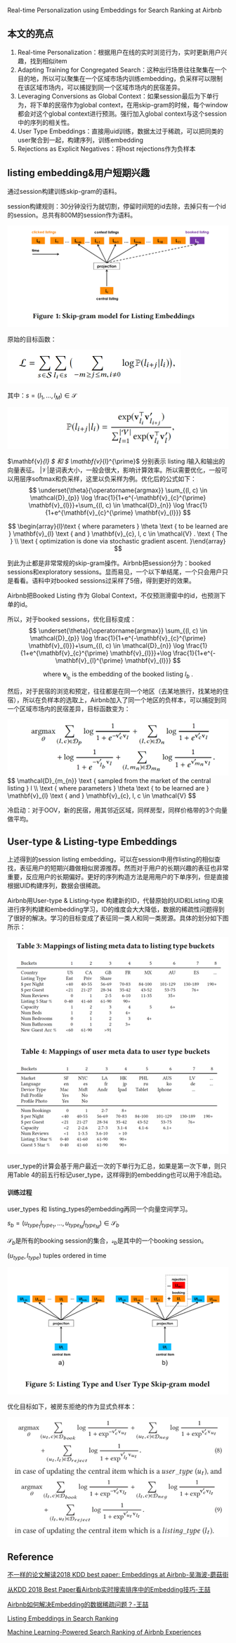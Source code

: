 Real-time Personalization using Embeddings for Search Ranking at Airbnb



## 本文的亮点

1. Real-time Personalization：根据用户在线的实时浏览行为，实时更新用户兴趣，找到相似item
2. Adapting Training for Congregated Search：这种出行场景往往聚集在一个目的地，所以可以聚集在一个区域市场内训练embedding，负采样可以限制在该区域市场内，可以捕捉到同一个区域市场内的民宿差异。
3. Leveraging Conversions as Global Context：如果session最后为下单行为，将下单的民宿作为global context，在用skip-gram的时候，每个window都会对这个global context进行预测。强行加入global context与这个session中的序列的相关性。
4. User Type Embeddings：直接用uid训练，数据太过于稀疏，可以把同类的user聚合到一起，构建序列，训练embedding
5. Rejections as Explicit Negatives：将host rejections作为负样本



## listing embedding&用户短期兴趣

通过session构建训练skip-gram的语料。

session构建规则：30分钟没行为就切割，停留时间短的id去除，去掉只有一个id的session。总共有800M的session作为语料。



![image-20201015143235115](pics/image-20201015143235115.png)

原始的目标函数：

<img src="pics/image-20201015142211711.png" alt="image-20201015142211711" style="zoom:50%;" />

其中：$s=\left(l_{1}, \ldots, l_{M}\right) \in \mathcal{S}$

<img src="pics/image-20201015142439056.png" alt="image-20201015142211711" style="zoom:50%;" />

$\mathbf{v}_{l} $  和 $ \mathbf{v}_{l}^{\prime}$ 分别表示 listing $l$输入和输出的向量表征。
$|\mathcal{V}|$是词表大小，一般会很大，影响计算效率。所以需要优化，一般可以用层序softmax和负采样，这里以负采样为例。优化后的公式如下：
$$
\underset{\theta}{\operatorname{argmax}} \sum_{(l, c) \in \mathcal{D}_{p}} \log \frac{1}{1+e^{-\mathbf{v}_{c}^{\prime} \mathbf{v}_{l}}}+\sum_{(l, c) \in \mathcal{D}_{n}} \log \frac{1}{1+e^{\mathbf{v}_{c}^{\prime} \mathbf{v}_{l}}}
$$

$$
\begin{array}{l}\text { where parameters } \theta \text { to be learned are } \mathbf{v}_{l} \text { and } \mathbf{v}_{c}, l, c \in \mathcal{V} . \text { The } \\ \text { optimization is done via stochastic gradient ascent. }\end{array}
$$

到此为止都是非常常规的skip-gram操作。Airbnb把session分为：booked sessions和exploratory sessions。显而易见，一个以下单结尾，一个只会用户只是看看。语料中对booked sessions过采样了5倍，得到更好的效果。

Airbnb把Booked Listing 作为 Global Context，不仅预测滑窗中的id，也预测下单的id。

所以，对于booked sessions，优化目标变成：
$$
\underset{\theta}{\operatorname{argmax}} \sum_{(l, c) \in \mathcal{D}_{p}} \log \frac{1}{1+e^{-\mathbf{v}_{c}^{\prime} \mathbf{v}_{l}}}+\sum_{(l, c) \in \mathcal{D}_{n}} \log \frac{1}{1+e^{\mathbf{v}_{c}^{\prime} \mathbf{v}_{l}}}+\log \frac{1}{1+e^{-\mathbf{v}_{l}^{\prime} \mathbf{v}_{l}}}
$$

$$
\text { where } \mathbf{v}_{l_{b}} \text { is the embedding of the booked listing } l_{b} \text { . }
$$



然后，对于民宿的浏览和预定，往往都是在同一个地区（去某地旅行，找某地的住宿），所以在负样本的选取上，Airbnb加入了同一个地区的负样本，可以捕捉到同一个区域市场内的民宿差异，目标函数变为：

<img src="pics/image-20201015152635907.png" alt="image-20201015152635907" style="zoom:50%;" />
$$
\mathcal{D}_{m_{n}} \text { sampled from the market of the central listing } l \\
\text { where parameters } \theta \text { to be learned are } \mathbf{v}_{l} \text { and } \mathbf{v}_{c}, l, c \in \mathcal{V}
$$


冷启动：对于OOV，新的民宿，用其邻近区域，同样房型，同样价格带的3个向量做平均。



## User-type & Listing-type Embeddings

上述得到的session listing embedding，可以在session中用作listing的相似查找，表征用户的短期兴趣做相似房源推荐。然而对于用户的长期兴趣的表征也非常重要，反应用户的长期偏好。更好的序列构造方法是用用户的下单序列，但是直接根据UID构建序列，数据会很稀疏。

Airbnb用User-type & Listing-type 构建新的ID，代替原始的UID和Listing ID来进行序列构建和embedding学习，ID的维度会大大降低，数据的稀疏性问题得到了很好的解决。学习的目标变成了表征同一类人和同一类房源。具体的划分如下图所示：

![image-20201015162850931](pics/image-20201015162850931.png)

user_type的计算会基于用户最近一次的下单行为汇总，如果是第一次下单，则只用Table 4的前五行标记user_type，这样得到的embedding也可以用于冷启动。

#### 训练过程

user_types 和 listing_types的embedding再同一个向量空间学习。

$s_{b}=\left(u_{t y p e_{1}} l_{t y p e_{1}}, \ldots, u_{t y p e_{M}} l_{t y p e_{M}}\right) \in \mathcal{S}_{b}$

$\mathcal{S}_{b}$是所有的booking session的集合，$\mathcal{s}_{b}$是其中的一个booking session。

$(u_{type}, l_{type})$ tuples ordered in time

![image-20201015163858785](pics/image-20201015163858785.png)

优化目标如下，被房东拒绝的作为显式负样本：

<img src="pics/image-20201015164835073.png" alt="image-20201015164835073" style="zoom:50%;" />






## Reference

[不一样的论文解读2018 KDD best paper: Embeddings at Airbnb-吴海波-蘑菇街](https://zhuanlan.zhihu.com/p/49537461)

[从KDD 2018 Best Paper看Airbnb实时搜索排序中的Embedding技巧-王喆](https://zhuanlan.zhihu.com/p/55149901)

[Airbnb如何解决Embedding的数据稀疏问题？-王喆](https://zhuanlan.zhihu.com/p/57313656)

[Listing Embeddings in Search Ranking](https://medium.com/airbnb-engineering/listing-embeddings-for-similar-listing-recommendations-and-real-time-personalization-in-search-601172f7603e)

[Machine Learning-Powered Search Ranking of Airbnb Experiences](https://medium.com/airbnb-engineering/machine-learning-powered-search-ranking-of-airbnb-experiences-110b4b1a0789)



